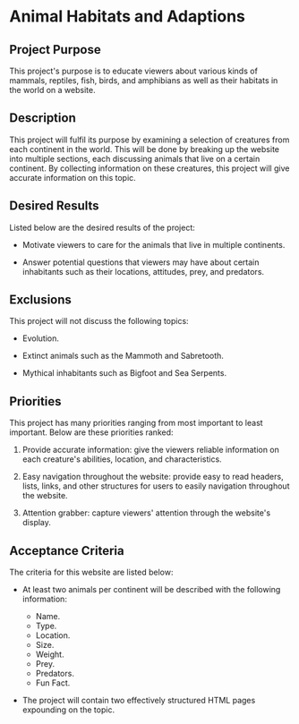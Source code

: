 # Animal Habitats and Adaptions

## Project Purpose  

This project's purpose is to educate viewers about various kinds of mammals, reptiles, fish, birds, and amphibians as well as their habitats in the world on a website.

## Description 

This project will fulfil its purpose by examining a selection of creatures from each continent in the world. This will be done by breaking up the website into multiple sections, each discussing animals that live on a certain continent. By collecting information on these creatures, this project will give accurate information on this topic. 

## Desired Results 

Listed below are the desired results of the project: 

- Motivate viewers to care for the animals that live in multiple continents. 

- Answer potential questions that viewers may have about certain inhabitants such as their locations, attitudes, prey, and predators. 

## Exclusions 

This project will not discuss the following topics: 

- Evolution. 

- Extinct animals such as the Mammoth and Sabretooth. 

- Mythical inhabitants such as Bigfoot and Sea Serpents. 

## Priorities 

This project has many priorities ranging from most important to least important. Below are these priorities ranked:  

1. Provide accurate information: give the viewers reliable information on each creature's abilities, location, and characteristics. 

2. Easy navigation throughout the website: provide easy to read headers, lists, links, and other structures for users to easily navigation throughout the website. 

3. Attention grabber: capture viewers' attention through the website's display. 

## Acceptance Criteria 

The criteria for this website are listed below:

- At least two animals per continent will be described with the following information:
    - Name.
    - Type.
    - Location.
    - Size.
    - Weight.
    - Prey.
    - Predators.
    - Fun Fact.

- The project will contain two effectively structured HTML pages expounding on the topic.